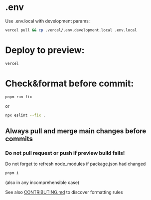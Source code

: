 # .env

Use .env.local with development params:

```bash
vercel pull && cp .vercel/.env.development.local .env.local
```

# Deploy to preview:

```bash
vercel
```

# Check&format before commit:

```bash
pnpm run fix
```

or

```bash
npx eslint --fix .
```

## Always pull and merge main changes before commits

### **Do not pull request or push if preview build fails!**

Do not forget to refresh node_modules if package.json had changed

```bash
pnpm i
```

(also in any incomprehensible case)

See also [CONTRIBUTING.md](CONTRIBUTING.md) to discover formatting rules
